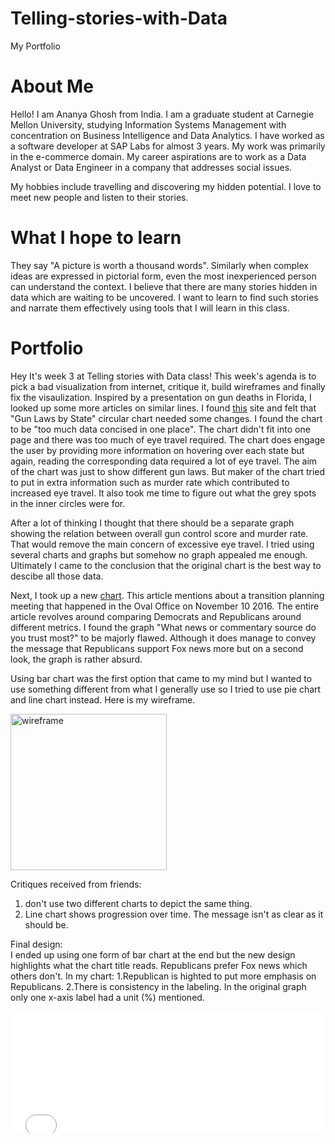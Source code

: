 # Telling-stories-with-Data
My Portfolio

# About Me
Hello! I am Ananya Ghosh from India. I am a graduate student at Carnegie Mellon University, studying Information Systems Management with concentration on Business Intelligence and Data Analytics. I have worked as a software developer at SAP Labs for almost 3 years. My work was primarily in the e-commerce domain. My career aspirations are to work as a Data Analyst or Data Engineer in a company that addresses social issues. 

My hobbies include travelling and discovering my hidden potential. I love to meet new people and listen to their stories.

# What I hope to learn
They say "A picture is worth a thousand words". Similarly when complex ideas are expressed in pictorial form, even the most inexperienced person can understand the context. I believe that there are many stories hidden in data which are waiting to be uncovered. I want to learn to find such stories and narrate them effectively using tools that I will learn in this class. 

# Portfolio
Hey
It's week 3 at Telling stories with Data class! This week's agenda is to pick a bad visualization from internet, critique it, build wireframes and finally fix the visaulization.
Inspired by a presentation on gun deaths in Florida, I looked up some more articles on similar lines. I found [this](https://www.theglobeandmail.com/news/world/gun-control-in-america-a-state-by-state-breakdown/article6465107/)
site and felt that "Gun Laws by State" circular chart needed some changes. 
I found the chart to be "too much data concised in one place". The chart didn't fit into one page and there was too much of eye travel required. The chart does engage the user by providing more information on hovering over each state but again, reading the corresponding data required a lot of eye travel.
The aim of the chart was just to show different gun laws. But maker of the chart tried to put in extra information such as murder rate which contributed to increased eye travel.
It also took me time to figure out what the grey spots in the inner circles were for.

After a lot of thinking I thought that there should be a separate graph showing the relation between overall gun control score and murder rate. That would remove the main concern of excessive eye travel.
I tried using several charts and graphs but somehow no graph appealed me enough. Ultimately I came to the conclusion that the original chart is the best way to descibe all those data.

Next, I took up a new [chart](https://www.personalitycafe.com/member-polls/1150770-do-you-have-friends-opposing-political-party-ideology.html). This article mentions about a transition planning meeting that happened in the Oval Office on November 10 2016. The entire article revolves around comparing Democrats and Republicans around different metrics. I found the graph "What news or commentary source do you trust most?" to be majorly flawed. Although it does manage to convey the message that Republicans support Fox news more but on a second look, the graph is rather absurd.

Using bar chart was the first option that came to my mind but I wanted to use something different from what I generally use so I tried to use pie chart and line chart instead. Here is my wireframe.

[<img src="https://ananya-ghosh.github.io/Telling-stories-with-Data/images/wireframe.jpg"  alt="wireframe" width="250px">](wireframe)


Critiques received from friends:
1. don't use two different charts to depict the same thing. 
2. Line chart shows progression over time. The message isn't as clear as it should be.

Final design:  
I ended up using one form of bar chart at the end but the new design highlights what the chart title reads. Republicans prefer Fox news which others don't.
In my chart:
1.Republican is highted to put more emphasis on Republicans. 
2.There is consistency in the labeling. In the original graph only one x-axis label had a unit (%) mentioned. 
  

<iframe title="Fox News Favored by Republicans " aria-label="Stacked Bars" id="datawrapper-chart-Uyvgn" src="//datawrapper.dwcdn.net/Uyvgn/1/" scrolling="no" frameborder="0" style="width: 0; min-width: 100% !important; border: none;" height="195"></iframe><script type="text/javascript">!function(){"use strict";window.addEventListener("message",function(a){if(void 0!==a.data["datawrapper-height"])for(var e in a.data["datawrapper-height"]){var t=document.getElementById("datawrapper-chart-"+e)||document.querySelector("iframe[src*='"+e+"']");t&&(t.style.height=a.data["datawrapper-height"][e]+"px")}})}();</script>
